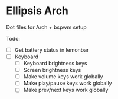 Ellipsis Arch
=============

Dot files for Arch + bspwm setup

Todo:

* [ ] Get battery status in lemonbar
* [ ] Keyboard
    * [ ] Keyboard brightness keys
    * [ ] Screen brightness keys
    * [ ] Make volume keys work globally
    * [ ] Make play/pause keys work globally
    * [ ] Make prev/next keys work globally
